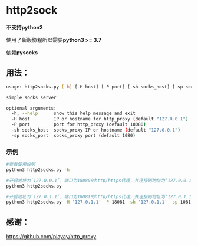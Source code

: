 # http2sock

**不支持python2**

使用了新版协程所以需要**python3 >= 3.7**

依赖**pysocks**



## 用法：

```bash
usage: http2socks.py [-h] [-H host] [-P port] [-sh socks_host] [-sp socks_port]

simple socks server

optional arguments:
  -h, --help      show this help message and exit
  -H host         IP or hostname for http_proxy (default "127.0.0.1")
  -P port         port for http_proxy (default 18080)
  -sh socks_host  socks_proxy IP or hostname (default "127.0.0.1")
  -sp socks_port  socks_proxy port (default 1080)
```



### 示例

```bash
#查看使用说明
python3 http2socks.py -h

#开启地址为‘127.0.0.1’，端口为18080的http/https代理，并连接到地址为‘127.0.0.1’,端口为1080的socks代理
python3 http2socks.py

#开启地址为‘127.0.1.1’，端口为18081的http/https代理，并连接到地址为‘127.0.1.1’,端口为1081的socks代理
python3 http2socks.py -H '127.0.1.1' -P 18081 -sh '127.0.1.1' -sp 1081
```





## 感谢：

https://github.com/playay/http_proxy